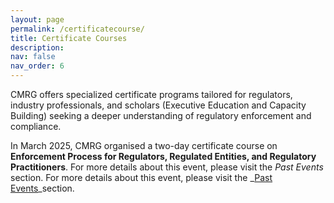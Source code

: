 ```yaml
---
layout: page
permalink: /certificatecourse/
title: Certificate Courses
description:
nav: false
nav_order: 6
---
```


CMRG offers specialized certificate programs tailored for regulators, industry professionals, and scholars (Executive Education and Capacity Building) seeking a deeper understanding of regulatory enforcement and compliance. 

In March 2025, CMRG organised a two-day certificate course on __Enforcement Process for Regulators, Regulated Entities, and Regulatory Practitioners__. For more details about this event, please visit the _Past Events_ section. For more details about this event, please visit the _[Past Events](/pastevents/)_section.
